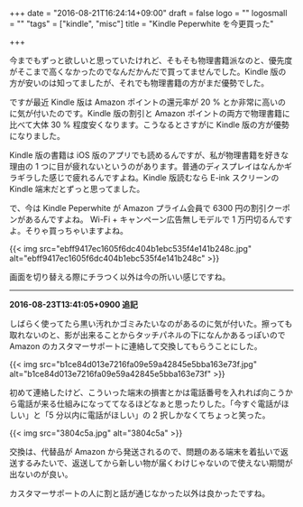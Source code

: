 +++
date = "2016-08-21T16:24:14+09:00"
draft = false
logo = ""
logosmall = ""
"tags" = ["kindle", "misc"]
title = "Kindle Peperwhite を今更買った"

+++

今までもずっと欲しいと思っていたけれど、そもそも物理書籍派なのと、優先度がそこまで高くなかったのでなんだかんだで買ってませんでした。Kindle 版の方が安いのは知ってましたが、それでも物理書籍の方がまだ優勢でした。

ですが最近 Kindle 版は Amazon ポイントの還元率が 20 % とか非常に高いのに気が付いたのです。Kindle 版の割引と Amazon ポイントの両方で物理書籍に比べて大体 30 % 程度安くなります。こうなるとさすがに Kindle 版の方が優勢になりました。

Kindle 版の書籍は iOS 版のアプリでも読めるんですが、私が物理書籍を好きな理由の 1 つに目が疲れないというのがあります。普通のディスプレイはなんかギラギラした感じで疲れるんですよね。Kindle 版読むなら E-ink スクリーンの Kindle 端末だとずっと思ってました。

で、今は Kindle Peperwhite が Amazon プライム会員で 6300 円の割引クーポンがあるんですよね。
Wi-Fi + キャンペーン広告無しモデルで 1 万円切るんですよ。そりゃ買っちゃいますよね。

{{< img src="ebff9417ec1605f6dc404b1ebc535f4e141b248c.jpg" alt="ebff9417ec1605f6dc404b1ebc535f4e141b248c" >}}

画面を切り替える際にチラつく以外は今の所いい感じですね。

----

**2016-08-23T13:41:05+0900 追記**

しばらく使ってたら黒い汚れかゴミみたいなのがあるのに気が付いた。擦っても取れないのと、影が出来ることからタッチパネルの下になんかあるっぽいので Amazon のカスタマーサポートに連絡して交換してもらうことにした。

{{< img src="b1ce84d013e7216fa09e59a42845e5bba163e73f.jpg" alt="b1ce84d013e7216fa09e59a42845e5bba163e73f" >}}

初めて連絡したけど、こういった端末の損害とかは電話番号を入れれば向こうから電話が来る仕組みになっててなるほどなぁと思ったりした。「今すぐ電話がほしい」と「5 分以内に電話がほしい」の 2 択しかなくてちょっと笑った。

{{< img src="3804c5a.jpg" alt="3804c5a" >}}

交換は、代替品が Amazon から発送されるので、問題のある端末を着払いで返送するみたいで、返送してから新しい物が届くわけじゃないので使えない期間が出ないのが良い。

カスタマーサポートの人に割と話が通じなかった以外は良かったですね。
